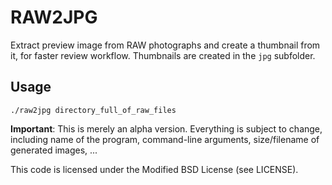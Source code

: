RAW2JPG
=============

Extract preview image from RAW photographs and create a thumbnail from it, for
faster review workflow. Thumbnails are created in the `jpg` subfolder.

Usage
-----

    ./raw2jpg directory_full_of_raw_files


**Important**: This is merely an alpha version. Everything is subject to
change, including name of the program, command-line arguments, size/filename of
generated images, ...

This code is licensed under the Modified BSD License (see LICENSE).
